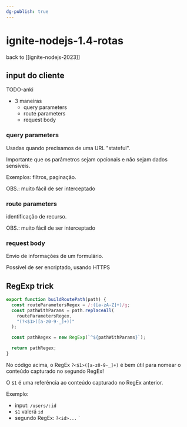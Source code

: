 ```yaml
---
dg-publish: true
---
```

# ignite-nodejs-1.4-rotas

back to [[ignite-nodejs-2023]]

## input do cliente

TODO-anki

- 3 maneiras
    - query parameters
    - route parameters
    - request body

### query parameters

Usadas quando precisamos de uma URL "stateful".

Importante que os parâmetros sejam opcionais e não sejam dados sensíveis.

Exemplos: filtros, paginação.

OBS.: muito fácil de ser interceptado

### route parameters

identificação de recurso.

OBS.: muito fácil de ser interceptado

### request body

Envio de informações de um formulário.

Possível de ser encriptado, usando HTTPS


## RegExp trick

```js
export function buildRoutePath(path) {
  const routeParametersRegex = /:([a-zA-Z]+)/g;
  const pathWithParams = path.replaceAll(
    routeParametersRegex,
    "(?<$1>([a-z0-9-_]+))"
  );

  const pathRegex = new RegExp(`^${pathWithParams}`);

  return pathRegex;
}
```

No código acima, o RegEx `?<$1>([a-z0-9-_]+)` é bem útil para nomear o conteúdo capturado no segundo RegEx!

O `$1` é uma referência ao conteúdo capturado no RegEx anterior.

Exemplo:

- input: `/users/:id`
- `$1` valerá `id`
- segundo RegEx: `?<id>...`
`